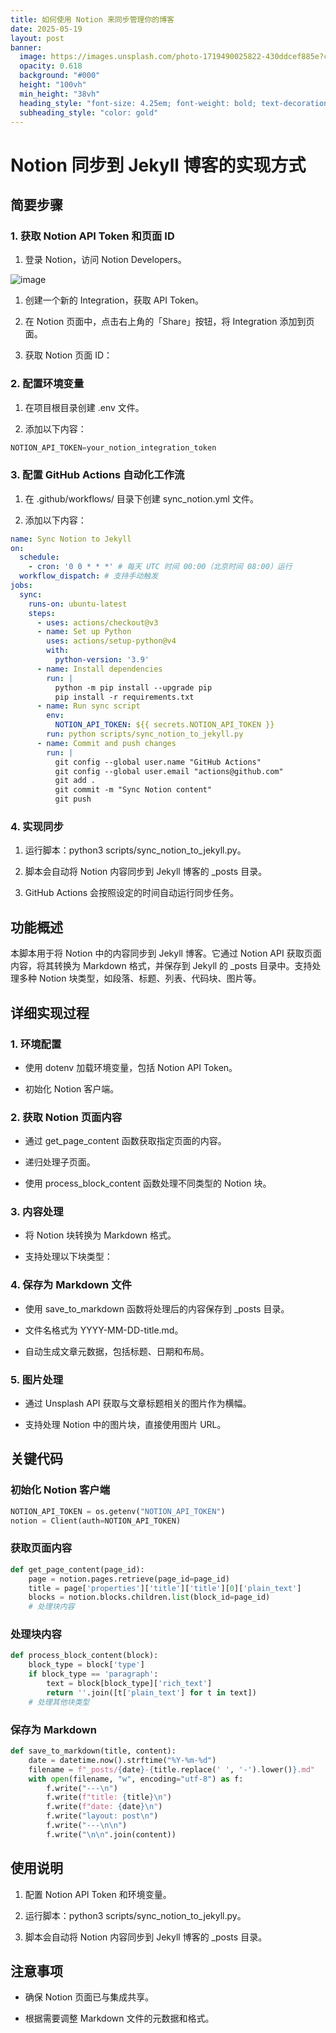 ```yaml
---
title: 如何使用 Notion 来同步管理你的博客
date: 2025-05-19
layout: post
banner:
  image: https://images.unsplash.com/photo-1719490025822-430ddcef885e?crop=entropy&cs=tinysrgb&fit=max&fm=jpg&ixid=M3w2OTIwMzJ8MHwxfHJhbmRvbXx8fHx8fHx8fDE3NDc2Mjg5MzJ8&ixlib=rb-4.1.0&q=80&w=1080
  opacity: 0.618
  background: "#000"
  height: "100vh"
  min_height: "38vh"
  heading_style: "font-size: 4.25em; font-weight: bold; text-decoration: underline"
  subheading_style: "color: gold"
---
```


# Notion 同步到 Jekyll 博客的实现方式

## 简要步骤

### 1. 获取 Notion API Token 和页面 ID

1. 登录 Notion，访问 Notion Developers。

![image](https://prod-files-secure.s3.us-west-2.amazonaws.com/a7a0cc5a-89b9-4cda-8686-1fba0ca52f40/d19c1afe-dea5-4312-9333-786b0ba83054/image.png?X-Amz-Algorithm=AWS4-HMAC-SHA256&X-Amz-Content-Sha256=UNSIGNED-PAYLOAD&X-Amz-Credential=ASIAZI2LB466WB4QPTXB%2F20250519%2Fus-west-2%2Fs3%2Faws4_request&X-Amz-Date=20250519T042852Z&X-Amz-Expires=3600&X-Amz-Security-Token=IQoJb3JpZ2luX2VjEMz%2F%2F%2F%2F%2F%2F%2F%2F%2F%2FwEaCXVzLXdlc3QtMiJIMEYCIQC8aXYZrO92DD86SbEAlcHZNHhMovX5LCerByGYTm%2FbaAIhAO6jaz9SdHkHngUCfKqPSk%2BIZ57VcI1WAaV5fCxpgDf3KogECIX%2F%2F%2F%2F%2F%2F%2F%2F%2F%2FwEQABoMNjM3NDIzMTgzODA1IgzkRBUJk3c64xjIC1oq3ANSxNSMarVWfFIgZP6t5ECzvDJQAHXD65Fyisor6%2BmLD2VQiu%2Fxvaumnrf10ZapOBySzL%2B44PNF7mYOCvSn1NwuylRODJTEP7uX3ocjL8vHTStF71GqzuGhJcUknW9ZMcHQsM0uHXow7CT7fHIyTrnRnrKbgk%2BJ6NSr6kAaaLGYai%2FhSBkQkB0wqAy61CArlEjjdpUH2NZ9EKbx4pFnhUv5EbwwQaYzic0cnBTZHFrBGwI2h7H%2B84k1ZmBvfJQHqIZAk5%2B0YvIza1Vb54Owoy%2BOviykarm9ulRetGEzYqoRTKn7ZiaF1EmorFmI5vtXxF8FMRKTeSc%2BMnWhFnGY%2BeGADGnjgb3iYS0IjOvaxvd54dUXklHCdxKLk%2FeryWtkb5Fcqe%2F8CWv%2BNKJPykD6%2BLz6gYibsna%2FWAdapnWdMyHqfq4sQvNJaI21Eb7b9SvCAahcIdDxdLKh%2BGm5M%2FflMMS7RleQy64XcUG04l1a2uNSux2qyiAGVGmBOWvNLwWWN14FhCMLK5L0BLcUimMxbE6KAL1qmTc8%2FRxtnWDQVBwuEEQqYosYq5CY6lap7HE9pOnh%2BXDIpEApCba5mgcPLjfknsVZR7%2FJfsVUg3hjCOsb4Ww6RHnbUohWXpRIkjC53arBBjqkAUglljIcgLwT0bgKasHb9ePFwuH%2FsmWjyfszZ%2FIppfYbY%2Bh4HjQEm%2BcqG1wr5ezxlzcBC%2BgOmOGpsSRS3BMncXBaMkAq1mdQ4icVudgYtvmGJ9ZhnCH9GJaQ5S7sGbd%2BgH0evxOdd%2BRo5ok1Kub0mCzZqhRkGLiTTifEK8eSvzi9HXRcM0cUwblY%2BuncRe3nt4koVtt3%2ByLKqC88SKiwJA7a27zl&X-Amz-Signature=a803304d1a3dc826b3526c68cdccb45c3c6f20d3f337ed1d8ddf4465cc0a1471&X-Amz-SignedHeaders=host&x-id=GetObject)

1. 创建一个新的 Integration，获取 API Token。

1. 在 Notion 页面中，点击右上角的「Share」按钮，将 Integration 添加到页面。

1. 获取 Notion 页面 ID：


### 2. 配置环境变量

1. 在项目根目录创建 .env 文件。

1. 添加以下内容：

```javascript
NOTION_API_TOKEN=your_notion_integration_token
```

### 3. 配置 GitHub Actions 自动化工作流

1. 在 .github/workflows/ 目录下创建 sync_notion.yml 文件。

1. 添加以下内容：

```yaml
name: Sync Notion to Jekyll
on:
  schedule:
    - cron: '0 0 * * *' # 每天 UTC 时间 00:00（北京时间 08:00）运行
  workflow_dispatch: # 支持手动触发
jobs:
  sync:
    runs-on: ubuntu-latest
    steps:
      - uses: actions/checkout@v3
      - name: Set up Python
        uses: actions/setup-python@v4
        with:
          python-version: '3.9'
      - name: Install dependencies
        run: |
          python -m pip install --upgrade pip
          pip install -r requirements.txt
      - name: Run sync script
        env:
          NOTION_API_TOKEN: ${{ secrets.NOTION_API_TOKEN }}
        run: python scripts/sync_notion_to_jekyll.py
      - name: Commit and push changes
        run: |
          git config --global user.name "GitHub Actions"
          git config --global user.email "actions@github.com"
          git add .
          git commit -m "Sync Notion content"
          git push
```

### 4. 实现同步

1. 运行脚本：python3 scripts/sync_notion_to_jekyll.py。

1. 脚本会自动将 Notion 内容同步到 Jekyll 博客的 _posts 目录。

1. GitHub Actions 会按照设定的时间自动运行同步任务。

## 功能概述

本脚本用于将 Notion 中的内容同步到 Jekyll 博客。它通过 Notion API 获取页面内容，将其转换为 Markdown 格式，并保存到 Jekyll 的 _posts 目录中。支持处理多种 Notion 块类型，如段落、标题、列表、代码块、图片等。

## 详细实现过程

### 1. 环境配置

- 使用 dotenv 加载环境变量，包括 Notion API Token。

- 初始化 Notion 客户端。

### 2. 获取 Notion 页面内容

- 通过 get_page_content 函数获取指定页面的内容。

- 递归处理子页面。

- 使用 process_block_content 函数处理不同类型的 Notion 块。

### 3. 内容处理

- 将 Notion 块转换为 Markdown 格式。

- 支持处理以下块类型：


### 4. 保存为 Markdown 文件

- 使用 save_to_markdown 函数将处理后的内容保存到 _posts 目录。

- 文件名格式为 YYYY-MM-DD-title.md。

- 自动生成文章元数据，包括标题、日期和布局。

### 5. 图片处理

- 通过 Unsplash API 获取与文章标题相关的图片作为横幅。

- 支持处理 Notion 中的图片块，直接使用图片 URL。

## 关键代码

### 初始化 Notion 客户端

```python
NOTION_API_TOKEN = os.getenv("NOTION_API_TOKEN")
notion = Client(auth=NOTION_API_TOKEN)
```

### 获取页面内容

```python
def get_page_content(page_id):
    page = notion.pages.retrieve(page_id=page_id)
    title = page['properties']['title']['title'][0]['plain_text']
    blocks = notion.blocks.children.list(block_id=page_id)
    # 处理块内容
```

### 处理块内容

```python
def process_block_content(block):
    block_type = block['type']
    if block_type == 'paragraph':
        text = block[block_type]['rich_text']
        return ''.join([t['plain_text'] for t in text])
    # 处理其他块类型
```

### 保存为 Markdown

```python
def save_to_markdown(title, content):
    date = datetime.now().strftime("%Y-%m-%d")
    filename = f"_posts/{date}-{title.replace(' ', '-').lower()}.md"
    with open(filename, "w", encoding="utf-8") as f:
        f.write("---\n")
        f.write(f"title: {title}\n")
        f.write(f"date: {date}\n")
        f.write("layout: post\n")
        f.write("---\n\n")
        f.write("\n\n".join(content))
```

## 使用说明

1. 配置 Notion API Token 和环境变量。

1. 运行脚本：python3 scripts/sync_notion_to_jekyll.py。

1. 脚本会自动将 Notion 内容同步到 Jekyll 博客的 _posts 目录。

## 注意事项

- 确保 Notion 页面已与集成共享。

- 根据需要调整 Markdown 文件的元数据和格式。